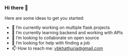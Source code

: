 ### Hi there 👋

<!--
**vidhikhathuria/vidhikhathuria** is a ✨ _special_ ✨ repository because its `README.md` (this file) appears on your GitHub profile.
-->
Here are some ideas to get you started:

- 🔭 I’m currently working on multiple flask projects
- 🌱 I’m currently learning backend and working with APIs
- 👯 I’m looking to collaborate on open source
- 🤔 I’m looking for help with finding a job
- 📫 How to reach me: vbkhathuria@gmail.com

